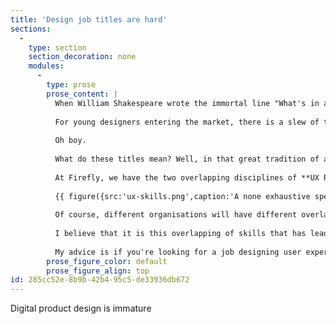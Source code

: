 ```yaml
---
title: 'Design job titles are hard'
sections:
  -
    type: section
    section_decoration: none
    modules:
      -
        type: prose
        prose_content: |
          When William Shakespeare wrote the immortal line "What's in a name?" he'd obviously never tried defining roles for a design team. It turns out that when it comes design job titles, a rose by any other name may not smell as sweet after all.
          
          For young designers entering the market, there is a slew of titles in the digital product space which makes applying for jobs somewhat confusing. Are you a UX Designer, UI Designer, Visual Designer, UI/UX Designer, Product Designer, Digital Product Designer, Visual Product UX/UI Designer?
          
          Oh boy.
          
          What do these titles mean? Well, in that great tradition of answers to questions that designers ask: it depends. Each company will have a different list of the skills they require when creating user-centred products. Each skill will sit somewhere on a spectrum ranging from research to graphic and motion design and sometimes beyond.
          
          At Firefly, we have the two overlapping disciplines of **UX Research** and **UI Design**.
          
          {{ figure({src:'ux-skills.png',caption:'A none exhaustive spectrum of skills required by UX Researches and UI Designers at Firefly Learning',class:'pull'}) }}
          
          Of course, different organisations will have different overlaps and even different roles within this continuum.
          
          I believe that it is this overlapping of skills that has lead to the plethora of design job titles. Teams wish to give some kind of indication in the title of the skills and responsibilities of the role. For me, job title is no longer a clear of indicator responsibilities.
          
          My advice is if you're looking for a job designing user experiences, then look at the role description; it's a much better indicator of expectations than the title.
        prose_figure_color: default
        prose_figure_align: top
id: 285cc52e-8b9b-42b4-95c5-de33936db672
---
```

Digital product design is immature
